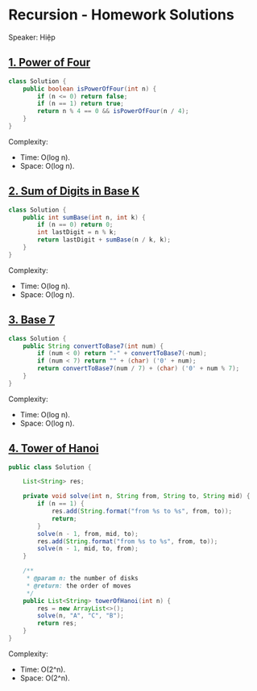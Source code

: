 # Recursion - Homework Solutions

Speaker: Hiệp

## [1. Power of Four](https://leetcode.com/problems/power-of-four/)

```java
class Solution {
    public boolean isPowerOfFour(int n) {
        if (n <= 0) return false;
        if (n == 1) return true;
        return n % 4 == 0 && isPowerOfFour(n / 4);
    }
}
```

Complexity:

- Time: O(log n).
- Space: O(log n).

## [2. Sum of Digits in Base K](https://leetcode.com/problems/sum-of-digits-in-base-k/description/)

```java
class Solution {
    public int sumBase(int n, int k) {
        if (n == 0) return 0;
        int lastDigit = n % k;
        return lastDigit + sumBase(n / k, k);
    }
}
```

Complexity:

- Time: O(log n).
- Space: O(log n).

## [3. Base 7](https://leetcode.com/problems/base-7/description/)

```java
class Solution {
    public String convertToBase7(int num) {
        if (num < 0) return "-" + convertToBase7(-num);
        if (num < 7) return "" + (char) ('0' + num);
        return convertToBase7(num / 7) + (char) ('0' + num % 7);
    }
}
```

Complexity:

- Time: O(log n).
- Space: O(log n).

## [4. Tower of Hanoi](https://www.lintcode.com/problem/169/)

```java
public class Solution {

    List<String> res;

    private void solve(int n, String from, String to, String mid) {
        if (n == 1) {
            res.add(String.format("from %s to %s", from, to));
            return;
        }
        solve(n - 1, from, mid, to);
        res.add(String.format("from %s to %s", from, to));
        solve(n - 1, mid, to, from);
    }

    /**
     * @param n: the number of disks
     * @return: the order of moves
     */
    public List<String> towerOfHanoi(int n) {
        res = new ArrayList<>();
        solve(n, "A", "C", "B");
        return res;
    }
}
```

Complexity:

- Time: O(2^n).
- Space: O(2^n).